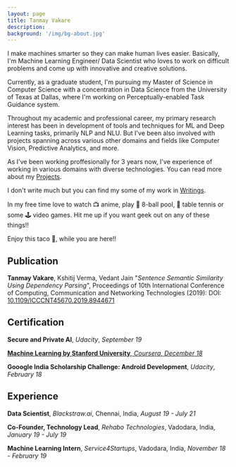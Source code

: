 ```yaml
---
layout: page
title: Tanmay Vakare
description: 
background: '/img/bg-about.jpg'
---
```

I make machines smarter so they can make human lives easier. Basically, I'm Machine Learning Engineer/ Data Scientist who loves to work on difficult problems and come up with innovative and creative solutions.

Currently, as a graduate student, I'm pursuing my Master of Science in Computer Science with a concentration in Data Science from the University of Texas at Dallas, where I'm working on Perceptually-enabled Task Guidance system.

Throughout my academic and professional career, my primary research interest has been in development of tools and techniques for ML and Deep Learning tasks, primarily NLP and NLU. But I've been also involved with projects spanning across various other domains and fields like Computer Vision, Predictive Analytics, and more.

As I've been working proffesionally for 3 years now, I've experience of working in various domains with diverse technologies. You can read more about my [Projects]('./projects').

I don't write much but you can find my some of my work in [Writings]('./writings').

In my free time love to watch 📺 anime, play 🎱 8-ball pool, 🏓 table tennis or some 🕹️ video games. Hit me up if you want geek out on any of these things!!

Enjoy this taco 🌮, while you are here!!

## Publication

**Tanmay Vakare**, Kshitij Verma, Vedant Jain "*Sentence Semantic Similarity Using Dependency Parsing*", Proceedings of 10th International Conference of Computing, Communication and Networking Technologies (2019): DOI: [10.1109/ICCCNT45670.2019.8944671](https://ieeexplore.ieee.org/document/8944671)

## Certification

**Secure and Private AI**, *Udacity*, *September 19*

[**Machine Learning by Stanford University**, *Coursera*, *December 18*](https://www.coursera.org/account/accomplishments/verify/9HW3LWHT9JH9)

**Gooogle India Scholarship Challenge: Android Development**, *Udacity*, *February 18*

## Experience

**Data Scientist**, *Blackstraw.ai*, Chennai, India, *August 19 - July 21*

**Co-Founder, Technology Lead**, *Rehabo Technologies*, Vadodara, India, *January 19 - July 19*

**Machine Learning Intern**, *Service4Startups*, Vadodara, India, *November 18 - February 19*




